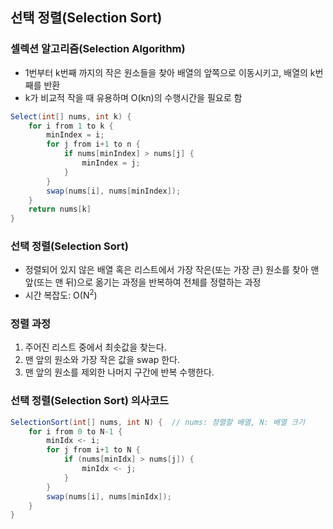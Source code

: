 ## 선택 정렬(Selection Sort)
### 셀렉션 알고리즘(Selection Algorithm)
- 1번부터 k번째 까지의 작은 원소들을 찾아 배열의 앞쪽으로 이동시키고, 배열의 k번째를 반환
- k가 비교적 작을 때 유용하며 O(kn)의 수행시간을 필요로 함

~~~Java
Select(int[] nums, int k) {
    for i from 1 to k {
        minIndex = i;
        for j from i+1 to n {
            if nums[minIndex] > nums[j] {
                minIndex = j;
            }
        }
        swap(nums[i], nums[minIndex]);
    }
    return nums[k]
}
~~~

### 선택 정렬(Selection Sort)
- 정렬되어 있지 않은 배열 혹은 리스트에서 가장 작은(또는 가장 큰) 원소를 찾아 맨 앞(또는 맨 뒤)으로 옮기는 과정을 반복하여 전체를 정렬하는 과정
- 시간 복잡도: O(N<sup>2</sup>)

### 정렬 과정
1. 주어진 리스트 중에서 최솟값을 찾는다.
2. 맨 앞의 원소와 가장 작은 값을 swap 한다.
3. 맨 앞의 원소를 제외한 나머지 구간에 반복 수행한다.

### 선택 정렬(Selection Sort) 의사코드
~~~Java
SelectionSort(int[] nums, int N) {  // nums: 정렬할 배열, N: 배열 크기
    for i from 0 to N-1 {
        minIdx <- i;
        for j from i+1 to N {
            if (nums[minIdx] > nums[j]) {
                minIdx <- j;
            }
        }
        swap(nums[i], nums[minIdx]);
    }
}
~~~